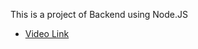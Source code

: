 This is a project of Backend using Node.JS

- [Video Link](https://www.youtube.com/watch?v=7fjOw8ApZ1I&t=14487s&ab_channel=ChaiaurCode)
